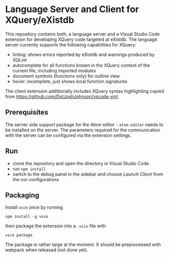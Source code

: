 # Language Server and Client for XQuery/eXistdb

This repository contains both, a language server and a Visual Studio Code extension for developing XQuery code targeted at eXistdb. The language server currently supports the following capabilities for XQuery:

* linting: shows errors reported by eXistdb and warnings produced by XQLint
* autocomplete for all functions known in the XQuery context of the current file, including imported modules
* document symbols (functions only) for outline view
* hover: incomplete, just shows local function signatures

The client extension additionally includes XQuery syntax highlighting copied from https://github.com/DotJoshJohnson/vscode-xml.

## Prerequisites

The server side support package for the Atom editor - `atom-editor` needs to be installed on the server. The parameters required for the communication with the server can be configured via the extension settings.

## Run

* clone the repository and open the directory in Visual Studio Code
* run `npm install`
* switch to the debug panel in the sidebar and choose *Launch Client* from the run configurations

## Packaging

Install `vsce` once by running

```
npm install -g vsce
```

then package the extension into a `.vsix` file with

```
vsce package
```

The package is rather large at the moment. It should be preprocessed with webpack when released (not done yet).